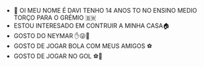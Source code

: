 - 👋 OI MEU NOME É DAVI TENHO 14 ANOS TO NO ENSINO MEDIO TORÇO PARA O GRÉMIO 🇧🇼
-  ESTOU INTERESADO EM CONTRUIR A MINHA CASA🏠
-  GOSTO DO NEYMAR ✋😜🤚
-  GOSTO DE JOGAR BOLA COM MEUS AMIGOS ⚽
-  GOSTO DE JOGAR NO GOL ⚽🧤
<!---
